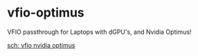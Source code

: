 # vfio-optimus
VFIO passthrough for Laptops with dGPU's, and Nvidia Optimus!


[sch: vfio nvidia optimus](https://www.google.com/search?q=vfio+nvidia+optimus)
